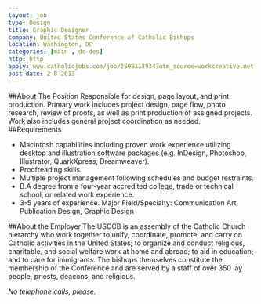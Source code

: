 ```yaml
---
layout: job
type: Design
title: Graphic Designer
company: United States Conference of Catholic Bishops
location: Washington, DC
categories: [main , dc-des]
http: http
apply: www.catholicjobs.com/job/2598113934?utm_source=workcreative.net
post-date: 2-8-2013
---
```


##About The Position
Responsible for design, page layout, and print production. Primary work includes project design, page flow, photo research, review of proofs, as well as print production of assigned projects. Work also includes general project coordination as needed. 
##Requirements
* Macintosh capabilities including proven work experience utilizing desktop and illustration software packages (e.g. InDesign, Photoshop, Illustrator, QuarkXpress, Dreamweaver).
* Proofreading skills. 
* Multiple project management following schedules and budget restraints. 
* B.A degree from a four-year accredited college, trade or technical school, or related work experience. 
* 3-5 years of experience. Major Field/Specialty: Communication Art, Publication Design, Graphic Design


##About the Employer
The USCCB is an assembly of the Catholic Church hierarchy who work together to unify, coordinate, promote, and carry on Catholic activities in the United States; to organize and conduct religious, charitable, and social welfare work at home and abroad; to aid in education; and to care for immigrants. The bishops themselves constitute the membership of the Conference and are served by a staff of over 350 lay people, priests, deacons, and religious.

*No telephone calls, please.*